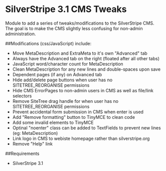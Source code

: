 SilverStripe 3.1 CMS Tweaks
===========================
Module to add a series of tweaks/modifications to the SilverStripe CMS.
The goal is to make the CMS slightly less confusing for non-admin administration.

##Modifications (css/JavaScript) include:
* Move MetaDescription and ExtraMeta to it's own "Advanced" tab
* Always have the Advanced tab on the right (floated after all other tabs)
* JavaScript word/character count for MetaDescription
* Clean MetaDescription for any new lines and double-spaces upon save
* Dependent pages (if any) on Advanced tab
* Hide add/delete page buttons when user has no SITETREE_REORGANISE permissions
* Hide CMS ErrorPages to non-admin users in CMS as well as file/link selectors
* Remove SiteTree drag handle for when user has no SITETREE_REORGANISE permissions
* Prevent accidental form submission in CMS when enter is used
* Add "Remove formatting" button to TinyMCE to clean code
* Add some invalid elements to TinyMCE
* Optinal "noenter" class can be added to TextFields to prevent new lines (eg: MetaDescription)
* Link logo in CMS to webiste homepage rather than silverstripe.org
* Remove "Help" link

##Requirements
* SilverStripe 3.1